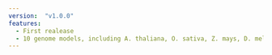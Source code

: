 ```yaml
---
version:  "v1.0.0"
features:
  - First realease
  - 10 genome models, including A. thaliana, O. sativa, Z. mays, D. melanogaster, H. sapiens, M. musculus, R. norvegicus, P. falciparum, D. rerio and C. elegans
---
```

